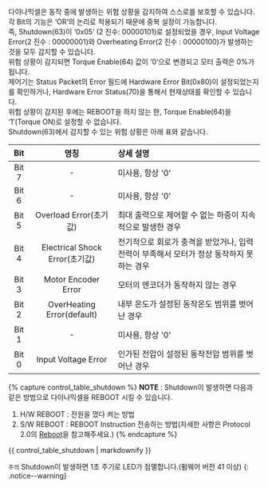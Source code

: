 
다이나믹셀은 동작 중에 발생하는 위험 상황을 감지하여 스스로를 보호할 수 있습니다.  
각 Bit의 기능은 ‘OR’의 논리로 적용되기 때문에 중복 설정이 가능합니다.  
즉, Shutdown(63)이 ‘0x05’ (2 진수: 00000101)로 설정되었을 경우, Input Voltage Error(2 진수 : 00000001)와 Overheating Error(2 진수 : 00000100)가 발생하는 것을 모두 감지할 수 있습니다.  
위험 상황이 감지되면 Torque Enable(64) 값이 ‘0’으로 변경되고 모터 출력은 0%가 됩니다.  
제어기는 Status Packet의 Error 필드에 Hardware Error Bit(0x80)이 설정되었는지를 확인하거나, Hardware Error Status(70)을 통해서 현재상태를 확인할 수 있습니다.  
위험 상황이 감지된 후에는 REBOOT을 하지 않는 한, Torque Enable(64)을 ‘1’(Torque ON)로 설정할 수 없습니다.  
Shutdown(63)에서 감지할 수 있는 위험 상황은 아래 표와 같습니다.

|Bit   | 명칭     | 상세 설명     |
| :-------------: | :-------------: | :------------- |
|Bit 7|-|미사용, 항상 '0'|
|Bit 6|-|미사용, 항상 '0'|
|Bit 5|Overload Error(초기값)|최대 출력으로 제어할 수 없는 하중이 지속적으로 발생한 경우|
|Bit 4|Electrical Shock Error(초기값)|전기적으로 회로가 충격을 받았거나, 입력 전력이 부족해서 모터가 정상 동작하지 못하는 경우|
|Bit 3|Motor Encoder Error|모터의 엔코더가 동작하지 않는 경우|
|Bit 2|OverHeating Error(default)|내부 온도가 설정된 동작온도 범위를 벗어난 경우|
|Bit 1|-|미사용, 항상 '0'|
|Bit 0|Input Voltage Error|인가된 전압이 설정된 동작전압 범위를 벗어난 경우|

{% capture control_table_shutdown %}
**NOTE** : Shutdown이 발생하면 다음과 같은 방법으로 다이나믹셀을 REBOOT 시킬 수 있습니다.
1. H/W REBOOT : 전원을 껐다 켜는 방법
2. S/W REBOOT : REBOOT Instruction 전송하는 방법(자세한 사항은 Protocol 2.0의 [Reboot]을 참고해주세요.)
{% endcapture %}

<div class="notice">{{ control_table_shutdown | markdownify }}</div>

`주의` Shutdown이 발생하면 1초 주기로 LED가 점멸합니다.(펌웨어 버전 41 이상)
{: .notice--warning}

[Reboot]: /docs/kr/dxl/protocol2/#reboot
